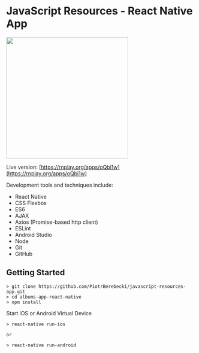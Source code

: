 # JavaScript Resources - React Native App

<img src="https://github.com/PiotrBerebecki/javascript-resources-app/blob/master/images/app-demo.gif" width="325">

Live version: [https://rnplay.org/apps/oQbi1w](https://rnplay.org/apps/oQbi1w)

Development tools and techniques include:

* React Native
* CSS Flexbox
* ES6
* AJAX
* Axios (Promise-based http client)
* ESLint
* Android Studio
* Node
* Git
* GitHub


## Getting Started


    > git clone https://github.com/PiotrBerebecki/javascript-resources-app.git
    > cd albums-app-react-native
    > npm install
  
  
Start iOS or Android Virtual Device

    > react-native run-ios
    
    or

    > react-native run-android
